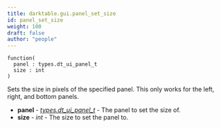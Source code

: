 ```yaml
---
title: darktable.gui.panel_set_size
id: panel_set_size
weight: 100
draft: false
author: "people"
---
```


```
function(
  panel : types.dt_ui_panel_t
  size : int
)
```

Sets the size in pixels of the specified panel. This only works for the left, right, and bottom
panels.

* **panel** - _[types.dt_ui_panel_t](../../types/dt_ui_panel_t)_ - The panel to set the size of.
* **size** - _int_ - The size to set the panel to.


